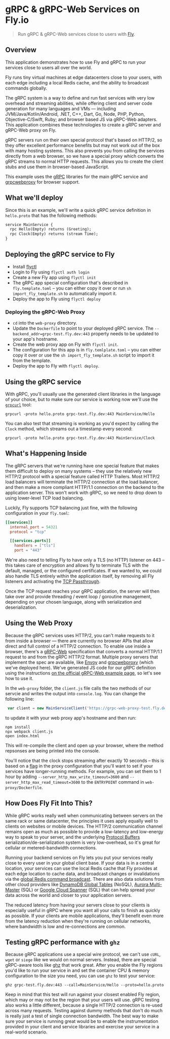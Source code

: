 # gRPC & gRPC-Web Services on Fly.io

> Run gRPC & gRPC-Web services close to users with [Fly](https://fly.io/).

## Overview

<!---- cut here --->

This application demonstrates how to use Fly and gRPC to run your services close to users all over the world. 

Fly runs tiny virtual machines at edge datacenters close to your users, with each edge including a local Redis cache, and the ability to broadcast commands globally. 

The gRPC system is a way to define and run fast services with very low overhead and streaming abilities, while offering client and server code generation for many languages and VMs — including JVM/Java/Kotlin/Android, .NET, C++, Dart, Go, Node, PHP, Python, Objective-C/Swift, Ruby; and browser based JS via gRPC-Web adapters. This application combines these technologies to create a gRPC server and gRPC-Web proxy on Fly.

gRPC servers run on their own special protocol that's based on HTTP/2, so they offer excellent performance benefits but may not work out of the box with many hosting systems. This also prevents you from calling the services directly from a web browser, so we have a special proxy which converts the gRPC streams to normal HTTP requests. This allows you to create the client stubs and use them in browser-based JavaScript.  

This example uses the [gRPC](https://grpc.io) libraries for the main gRPC service and  [grpcwebproxy](https://github.com/improbable-eng/grpc-web/tree/master/go/grpcwebproxy) for browser support.

## What we'll deploy

Since this is an example, we'll write a quick gRPC service definition in `hello.proto` that has the following methods:

```protobuf
service MainService {
  rpc Hello(Empty) returns (Greeting);
  rpc Clock(Empty) returns (stream Time);
}
```

## Deploying the gRPC service to Fly

- Install [flyctl](https://fly.io/docs/getting-started/installing-flyctl/)
- Login to Fly using `flyctl auth login`
- Create a new Fly app using `flyctl init`
- The gRPC app special configuration that's described in `fly.template.toml` – you can either copy it over or run `sh import_fly_template.sh` to automatically import it. 
- Deploy the app to Fly using `flyctl deploy`

### Deploying the gRPC-Web Proxy

- `cd` into the `web-proxy` directory. 
- Update the `Dockerfile` to point to your deployed gRPC service. The `--backend_addr=grpc-test.fly.dev:443` property needs to be updated to your app's hostname.
- Create the web proxy app on Fly with `flyctl init`.
- The configuration for this app is in `fly.temlplate.toml` – you can either copy it over or use the `sh import_fly_template.sh` script to import it from the template.
- Deploy the app to Fly with `flyctl deploy`.

## Using the gRPC service

With gRPC, you'll usually use the generated client libraries in the language of your choice, but to make sure our service is working now we'll use the [`grpcurl`](https://github.com/fullstorydev/grpcurl) tool:
```shell script
grpcurl -proto hello.proto grpc-test.fly.dev:443 MainService/Hello 
```

You can also test that streaming is working as you'd expect by calling the `Clock` method, which streams out a timestamp every second:
```shell script
grpcurl -proto hello.proto grpc-test.fly.dev:443 MainService/Clock 
``` 

## What's Happening Inside

The gRPC servers that we're running have one special feature that makes them difficult to deploy on many systems – they use the relatively new HTTP/2 protocol with a special feature called HTTP Trailers. Most HTTP/2 load balancers will terminate the HTTP/2 connection at the load balancer, and then make a more compliant HTTP/1.1 connection on the backend to the application server. This won't work with gRPC, so we need to drop down to using lower-level TCP load balancing.

Luckily, Fly supports TCP balancing just fine, with the following configuration in your `fly.toml`:

```toml
[[services]]
  internal_port = 54321
  protocol = "tcp"

  [[services.ports]]
    handlers = ["tls"]
    port = "443"
```

We're also need to telling Fly to have only a TLS (no HTTP) listener on 443 – this takes care of encryption and allows fly to terminate TLS with the default, managed, or the configured certificates. If we wanted to, we could also handle TLS entirely within the application itself, by removing all Fly listeners and activating the [TCP Passthrough](https://fly.io/docs/services/#tcp-pass-through). 
 
 Once the TCP request reaches your gRPC application, the server will then take over and provide threading / event loop / goroutine management, depending on your chosen language, along with serialization and deserialization. 
 
 ## Using the Web Proxy
 
 Because the gRPC services uses HTTP/2, you can't make requests to it from inside a browser — there are currently no browser APIs that allow direct and full control of a HTTP/2 connection. To enable use inside a browser, there's a [gRPC-Web](https://grpc.io/docs/languages/web/) specification that converts a normal HTTP/1.1 request to and from the gRPC HTTP/2 format. Multiple proxy servers that implement the spec are available, like [Envoy](https://grpc.io/docs/languages/web/basics/#configure-the-envoy-proxy) and [grpcwebproxy](https://github.com/improbable-eng/grpc-web/tree/master/go/grpcwebproxy) (which we've deployed here). We've generated JS code for our gRPC definition using the instructions [on the official gRPC-Web example page](https://github.com/grpc/grpc-web/tree/master/net/grpc/gateway/examples/helloworld#generate-protobuf-messages-and-client-service-stub), so let's see how to use it.
 
 In the `web-proxy` folder, the `client.js` file calls the two methods of our servcie and writes the output into `console.log`. You can change the following line:
 
```js
 var client = new MainServiceClient('https://grpc-web-proxy-test.fly.dev:443');
```

to update it with your web proxy app's hostname and then run:

```shell
npm install
npx webpack client.js
open index.html
```

This will re-compile the client and open up your browser, where the method repsonses are being printed into the console.

You'll notice that the clock stops streaming after exactly 10 seconds – this is based on a [flag](https://github.com/improbable-eng/grpc-web/blob/b16a11b6e855a48b6bc6e369a85f3d46fcfe1a77/go/grpcwebproxy/main.go#L45) in the proxy configuration that you'll want to set if your services have longer-running methods. For example, you can set them to 1 hour by adding `--server_http_max_write_timeout=3600` and `--server_http_max_read_timeout=3600` to the `ENTRYPOINT` command in `web-proxy/Dockerfile`.
 
## How Does Fly Fit Into This?

While gRPC works really well when communicating between servers on the same rack or same datacenter, the principles it uses apply equally well to clients on websites or mobile devices. The HTTP/2 communication channel remains open as much as possible to provide a low-latency and low-energy way to speak to your server, and the underlying [Protocol Buffers](https://developers.google.com/protocol-buffers) serialization/de-serialization system is very low-overhead, so it's great for cellular or metered-bandwidth connections. 

Running your backend services on Fly lets you put your services really close to every user in your global client base. If your data is in a central location, your services can use the local Redis cache that Fly provides at each edge location to cache data, and broadcast changes or invalidations via the [global Redis command broadcast](https://fly.io/docs/redis/#managing-redis-data-globally). There are also data solutions from other cloud providers like [DynamoDB Global Tables](https://aws.amazon.com/dynamodb/global-tables/) (NoSQL), [Aurora Multi-Master](https://docs.aws.amazon.com/AmazonRDS/latest/AuroraUserGuide/aurora-global-database.html) (SQL) or [Google Cloud Spanner](https://cloud.google.com/spanner) (SQL) that can help spread your data across the world and closer to your application servers. 

The reduced latency from having your servers close to your clients is especially useful in gRPC where you want all your calls to finish as quickly as possible. If your clients are mobile applications, they'll benefit even more from the latency reduction when they're running on cellular networks, where bandwidth is low and re-connections are common. 

## Testing gRPC performance with `ghz`

Because gRPC applications use a special wire protocol, we can't use `cURL`, `wget` or `siege` like we would on normal servers. Instead, there are special gRPC-aware tools like [ghz](https://ghz.sh) that work great. After you enable the Fly regions you'd like to run your service in and set the container CPU & memory configuration to the size you need, you can use `ghz` to test your service:

```
ghz grpc-test.fly.dev:443 --call=MainService/Hello --proto=hello.proto
```

Keep in mind that this test will run against your closest enabled Fly region, which may or may not be the region that your users will use. gRPC testing also works a little different, because a single HTTP/2 connection is re-used across many requests. Testing against dummy methods that don't do much is really just a test of single connection bandwidth. The best way to make sure your service is running great would be to enable the instrumentation provided in your client and service libraries and exercise your service in a real-world scenario.
